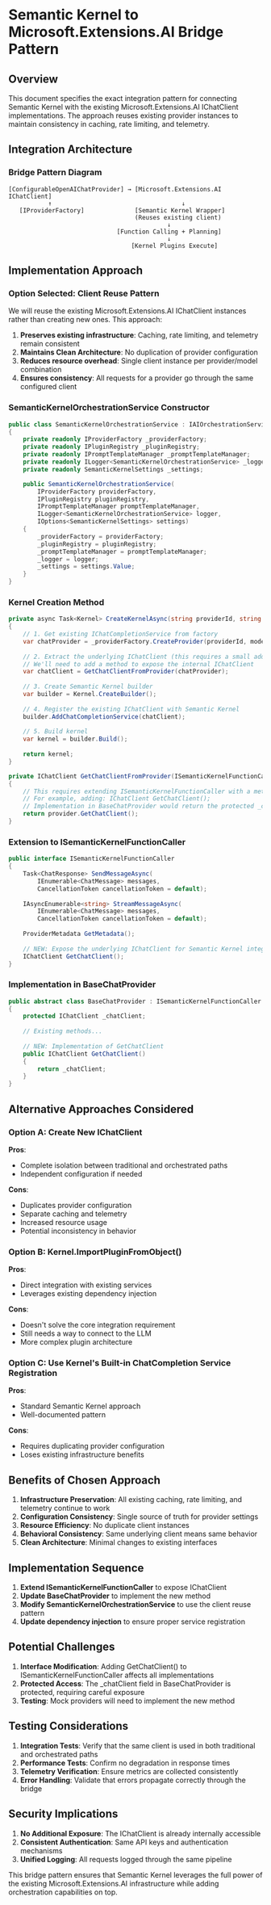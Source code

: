 # Semantic Kernel to Microsoft.Extensions.AI Bridge Pattern

## Overview
This document specifies the exact integration pattern for connecting Semantic Kernel with the existing Microsoft.Extensions.AI IChatClient implementations. The approach reuses existing provider instances to maintain consistency in caching, rate limiting, and telemetry.

## Integration Architecture

### Bridge Pattern Diagram
```
[ConfigurableOpenAIChatProvider] → [Microsoft.Extensions.AI IChatClient]
           ↑                                    ↓
   [IProviderFactory]              [Semantic Kernel Wrapper]
                                   (Reuses existing client)
                                            ↓
                              [Function Calling + Planning]
                                            ↓
                                  [Kernel Plugins Execute]
```

## Implementation Approach

### Option Selected: Client Reuse Pattern
We will reuse the existing Microsoft.Extensions.AI IChatClient instances rather than creating new ones. This approach:

1. **Preserves existing infrastructure**: Caching, rate limiting, and telemetry remain consistent
2. **Maintains Clean Architecture**: No duplication of provider configuration
3. **Reduces resource overhead**: Single client instance per provider/model combination
4. **Ensures consistency**: All requests for a provider go through the same configured client

### SemanticKernelOrchestrationService Constructor
```csharp
public class SemanticKernelOrchestrationService : IAIOrchestrationService
{
    private readonly IProviderFactory _providerFactory;
    private readonly IPluginRegistry _pluginRegistry;
    private readonly IPromptTemplateManager _promptTemplateManager;
    private readonly ILogger<SemanticKernelOrchestrationService> _logger;
    private readonly SemanticKernelSettings _settings;

    public SemanticKernelOrchestrationService(
        IProviderFactory providerFactory,
        IPluginRegistry pluginRegistry,
        IPromptTemplateManager promptTemplateManager,
        ILogger<SemanticKernelOrchestrationService> logger,
        IOptions<SemanticKernelSettings> settings)
    {
        _providerFactory = providerFactory;
        _pluginRegistry = pluginRegistry;
        _promptTemplateManager = promptTemplateManager;
        _logger = logger;
        _settings = settings.Value;
    }
}
```

### Kernel Creation Method
```csharp
private async Task<Kernel> CreateKernelAsync(string providerId, string modelId)
{
    // 1. Get existing IChatCompletionService from factory
    var chatProvider = _providerFactory.CreateProvider(providerId, modelId);
    
    // 2. Extract the underlying IChatClient (this requires a small addition to ISemanticKernelFunctionCaller)
    // We'll need to add a method to expose the internal IChatClient
    var chatClient = GetChatClientFromProvider(chatProvider);
    
    // 3. Create Semantic Kernel builder
    var builder = Kernel.CreateBuilder();
    
    // 4. Register the existing IChatClient with Semantic Kernel
    builder.AddChatCompletionService(chatClient);
    
    // 5. Build kernel
    var kernel = builder.Build();
    
    return kernel;
}

private IChatClient GetChatClientFromProvider(ISemanticKernelFunctionCaller provider)
{
    // This requires extending ISemanticKernelFunctionCaller with a method to expose the IChatClient
    // For example, adding: IChatClient GetChatClient();
    // Implementation in BaseChatProvider would return the protected _chatClient field
    return provider.GetChatClient();
}
```

### Extension to ISemanticKernelFunctionCaller
```csharp
public interface ISemanticKernelFunctionCaller
{
    Task<ChatResponse> SendMessageAsync(
        IEnumerable<ChatMessage> messages,
        CancellationToken cancellationToken = default);
        
    IAsyncEnumerable<string> StreamMessageAsync(
        IEnumerable<ChatMessage> messages,
        CancellationToken cancellationToken = default);
        
    ProviderMetadata GetMetadata();
    
    // NEW: Expose the underlying IChatClient for Semantic Kernel integration
    IChatClient GetChatClient();
}
```

### Implementation in BaseChatProvider
```csharp
public abstract class BaseChatProvider : ISemanticKernelFunctionCaller
{
    protected IChatClient _chatClient;
    
    // Existing methods...
    
    // NEW: Implementation of GetChatClient
    public IChatClient GetChatClient()
    {
        return _chatClient;
    }
}
```

## Alternative Approaches Considered

### Option A: Create New IChatClient
**Pros**:
- Complete isolation between traditional and orchestrated paths
- Independent configuration if needed

**Cons**:
- Duplicates provider configuration
- Separate caching and telemetry
- Increased resource usage
- Potential inconsistency in behavior

### Option B: Kernel.ImportPluginFromObject()
**Pros**:
- Direct integration with existing services
- Leverages existing dependency injection

**Cons**:
- Doesn't solve the core integration requirement
- Still needs a way to connect to the LLM
- More complex plugin architecture

### Option C: Use Kernel's Built-in ChatCompletion Service Registration
**Pros**:
- Standard Semantic Kernel approach
- Well-documented pattern

**Cons**:
- Requires duplicating provider configuration
- Loses existing infrastructure benefits

## Benefits of Chosen Approach

1. **Infrastructure Preservation**: All existing caching, rate limiting, and telemetry continue to work
2. **Configuration Consistency**: Single source of truth for provider settings
3. **Resource Efficiency**: No duplicate client instances
4. **Behavioral Consistency**: Same underlying client means same behavior
5. **Clean Architecture**: Minimal changes to existing interfaces

## Implementation Sequence

1. **Extend ISemanticKernelFunctionCaller** to expose IChatClient
2. **Update BaseChatProvider** to implement the new method
3. **Modify SemanticKernelOrchestrationService** to use the client reuse pattern
4. **Update dependency injection** to ensure proper service registration

## Potential Challenges

1. **Interface Modification**: Adding GetChatClient() to ISemanticKernelFunctionCaller affects all implementations
2. **Protected Access**: The _chatClient field in BaseChatProvider is protected, requiring careful exposure
3. **Testing**: Mock providers will need to implement the new method

## Testing Considerations

1. **Integration Tests**: Verify that the same client is used in both traditional and orchestrated paths
2. **Performance Tests**: Confirm no degradation in response times
3. **Telemetry Verification**: Ensure metrics are collected consistently
4. **Error Handling**: Validate that errors propagate correctly through the bridge

## Security Implications

1. **No Additional Exposure**: The IChatClient is already internally accessible
2. **Consistent Authentication**: Same API keys and authentication mechanisms
3. **Unified Logging**: All requests logged through the same pipeline

This bridge pattern ensures that Semantic Kernel leverages the full power of the existing Microsoft.Extensions.AI infrastructure while adding orchestration capabilities on top.